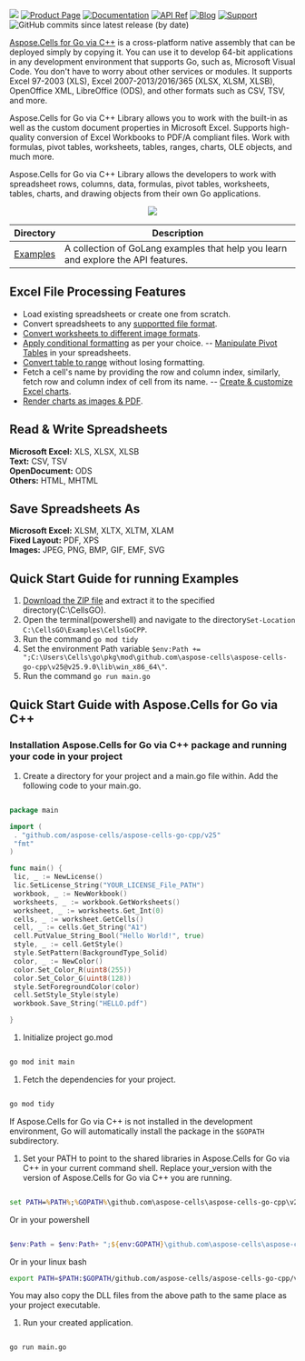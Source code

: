 ![](https://img.shields.io/badge/aspose.cells%20for%20Go%20via%20C++-v25.9.0-green?style=for-the-badge&logo=go) [![Product Page](https://img.shields.io/badge/Product-0288d1?style=for-the-badge&logo=Google-Chrome&logoColor=white)](https://products.aspose.com/cells/go-cpp/) [![Documentation](https://img.shields.io/badge/Documentation-388e3c?style=for-the-badge&logo=Hugo&logoColor=white)](https://docs.aspose.com/cells/go-cpp/) [![API Ref](https://img.shields.io/badge/Reference-f39c12?style=for-the-badge&logo=html5&logoColor=white)](https://reference.aspose.com/cells/go-cpp/)  [![Blog](https://img.shields.io/badge/Blog-d32f2f?style=for-the-badge&logo=WordPress&logoColor=white)](https://blog.aspose.com/categories/aspose.cells-product-family/) [![Support](https://img.shields.io/badge/Support-7b1fa2?style=for-the-badge&logo=Discourse&logoColor=white)](https://forum.aspose.com/c/cells/9) ![GitHub commits since latest release (by date)](https://img.shields.io/github/commits-since/aspose-cells/aspose-cells-go-cpp/v25.9.0?style=for-the-badge)

[Aspose.Cells for Go via C++](https://products.aspose.com/cells/go-cpp) is a cross-platform native assembly that can be deployed simply by copying it. You can use it to develop 64-bit applications in any development environment that supports Go, such as, Microsoft Visual Code.  You don't have to worry about other services or modules. It supports Excel 97-2003 (XLS), Excel 2007-2013/2016/365 (XLSX, XLSM, XLSB), OpenOffice XML,  LibreOffice (ODS), and other formats such as CSV, TSV, and more.

Aspose.Cells for Go via C++ Library allows you to work with the built-in as well as the custom document properties in Microsoft Excel. Supports high-quality conversion of Excel Workbooks to PDF/A compliant files. Work with formulas, pivot tables, worksheets, tables, ranges, charts, OLE objects, and much more.

Aspose.Cells for Go via C++ Library  allows the developers to work with spreadsheet rows, columns, data, formulas, pivot tables, worksheets, tables, charts, and drawing objects from their own Go applications.

<p align="center">
  <a title="Download ZIP" href="https://github.com/aspose-cells/Aspose.Cells-for-Go-via-CPP/archive/refs/heads/main.zip">
    <img src="http://i.imgur.com/hwNhrGZ.png" />
  </a>
</p>

Directory | Description
--------- | -----------
[Examples](Examples)  | A collection of GoLang examples that help you learn and explore the API features.

## Excel File Processing Features

- Load existing spreadsheets or create one from scratch.
- Convert spreadsheets to any [supportted file format](https://docs.aspose.com/cells/go-cpp/supported-file-formats/).
- [Convert worksheets to different image formats](https://docs.aspose.com/cells/go-cpp/converting-worksheet-to-different-image-formats/).
- [Apply conditional formatting](https://docs.aspose.com/cells/go-cpp/apply-conditional-formatting-in-worksheet/) as per your choice.
-- [Manipulate Pivot Tables](https://docs.aspose.com/cells/go-cpp/manipulate-pivot-table/) in your spreadsheets.
- [Convert table to range](https://docs.aspose.com/cells/go-cpp/tables-and-ranges/) without losing formatting.
- Fetch a cell's name by providing the row and column index, similarly, fetch row and column index of cell from its name.
-- [Create & customize Excel charts](https://docs.aspose.com/cells/go-cpp/creating-and-customizing-charts/).
- [Render charts as images & PDF](https://docs.aspose.com/cells/go-cpp/chart-rendering/).

## Read & Write Spreadsheets

**Microsoft Excel:** XLS, XLSX, XLSB\
**Text:** CSV, TSV\
**OpenDocument:** ODS\
**Others:** HTML, MHTML

## Save Spreadsheets As

**Microsoft Excel:** XLSM, XLTX, XLTM, XLAM\
**Fixed Layout:** PDF, XPS\
**Images:** JPEG, PNG, BMP, GIF, EMF, SVG

## Quick Start Guide for running Examples

1. [Download the ZIP file](https://github.com/aspose-cells/Aspose.Cells-for-Go-via-CPP/archive/refs/heads/main.zip) and extract it to the specified directory(C:\CellsGO).
1. Open the terminal(powershell) and navigate to the directory`Set-Location C:\CellsGO\Examples\CellsGoCPP`.
1. Run the command `go mod tidy`
1. Set the environment Path variable `$env:Path += ";C:\Users\Cells\go\pkg\mod\github.com\aspose-cells\aspose-cells-go-cpp\v25@v25.9.0\lib\win_x86_64\"`.
1. Run the command `go run main.go`

## Quick Start Guide with Aspose.Cells for Go via C++

<a id="installationinyourproject"></a>

### Installation Aspose.Cells for Go via C++ package and running your code in your project

1. Create a directory for your project and a main.go file within. Add the following code to your main.go.

```Go

package main

import (
 . "github.com/aspose-cells/aspose-cells-go-cpp/v25"
 "fmt"
)

func main() {
 lic, _ := NewLicense()
 lic.SetLicense_String("YOUR_LICENSE_File_PATH")
 workbook, _ := NewWorkbook()
 worksheets, _ := workbook.GetWorksheets()
 worksheet, _ := worksheets.Get_Int(0)
 cells, _ := worksheet.GetCells()
 cell, _ := cells.Get_String("A1")
 cell.PutValue_String_Bool("Hello World!", true)
 style, _ := cell.GetStyle()
 style.SetPattern(BackgroundType_Solid)
 color, _ := NewColor()
 color.Set_Color_R(uint8(255))
 color.Set_Color_G(uint8(128))
 style.SetForegroundColor(color)
 cell.SetStyle_Style(style)
 workbook.Save_String("HELLO.pdf")

}

```

1. Initialize project go.mod

```bash

go mod init main

```

1. Fetch the dependencies for your project.

```bash

go mod tidy

```

If Aspose.Cells for Go via C++ is not installed in the development environment, Go will automatically install the package in the `$GOPATH` subdirectory.

1. Set your PATH to point to the shared libraries in Aspose.Cells for Go via C++ in your current command shell. Replace your_version with the version of Aspose.Cells for Go via C++ you are running.

```cmd

set PATH=%PATH%;%GOPATH%\github.com\aspose-cells\aspose-cells-go-cpp\v25@v25.9.0\lib\win_x86_64\

```

Or in your powershell

```powershell

$env:Path = $env:Path+ ";${env:GOPATH}\github.com\aspose-cells\aspose-cells-go-cpp\v25@v25.9.0\lib\win_x86_64\"

```

Or in your linux bash

```bash
export PATH=$PATH:$GOPATH/github.com/aspose-cells/aspose-cells-go-cpp/v25@v25.9.0/lib/linux_x86_64/

```

You may also copy the DLL files from the above path to the same place as your project executable.

1. Run your created application.

```bash

go run main.go

```
